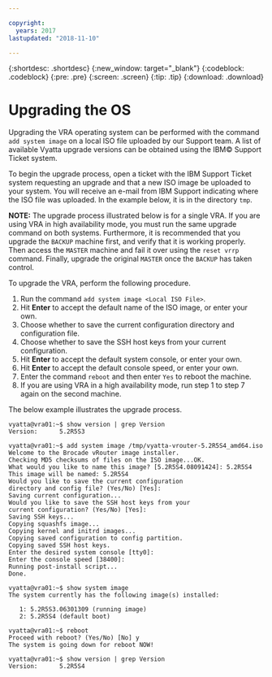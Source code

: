 ```yaml
---

copyright:
  years: 2017
lastupdated: "2018-11-10"

---
```


{:shortdesc: .shortdesc}
{:new_window: target="_blank"}
{:codeblock: .codeblock}
{:pre: .pre}
{:screen: .screen}
{:tip: .tip}
{:download: .download}

# Upgrading the OS
Upgrading the VRA operating system can be performed with the command ``add system image`` on a local ISO file uploaded by our Support team. A list of available Vyatta upgrade versions can be obtained using the IBM© Support Ticket system.

To begin the upgrade process, open a ticket with the IBM Support Ticket system requesting an upgrade and that a new ISO image be uploaded to your system. You will receive an e-mail from IBM Support indicating where the ISO file was uploaded. In the example below, it is in the directory ``tmp``.

**NOTE:** The upgrade process illustrated below is for a single VRA. If you are using VRA in high availability mode, you must run the same upgrade command on both systems. Furthermore, it is recommended that you upgrade the `BACKUP` machine first, and verify that it is working properly. Then access the `MASTER` machine and fail it over using the `reset vrrp` command. Finally, upgrade the original `MASTER` once the `BACKUP` has taken control.

To upgrade the VRA, perform the following procedure.

1. Run the command ``add system image <Local ISO File>``.
2. Hit **Enter** to accept the default name of the ISO image, or enter your own.
3. Choose whether to save the current configuration directory and configuration file.
4. Choose whether to save the SSH host keys from your current configuration.
5. Hit **Enter** to accept the default system console, or enter your own.
6. Hit **Enter** to accept the default console speed, or enter your own.
7. Enter the command ``reboot`` and then enter `Yes` to reboot the machine.
8. If you are using VRA in a high availability mode, run step 1 to step 7 again on the second machine.

The below example illustrates the upgrade process.

```
vyatta@vra01:~$ show version | grep Version
Version:      5.2R5S3

vyatta@vra01:~$ add system image /tmp/vyatta-vrouter-5.2R5S4_amd64.iso
Welcome to the Brocade vRouter image installer.
Checking MD5 checksums of files on the ISO image...OK.
What would you like to name this image? [5.2R5S4.08091424]: 5.2R5S4
This image will be named: 5.2R5S4
Would you like to save the current configuration
directory and config file? (Yes/No) [Yes]:
Saving current configuration...
Would you like to save the SSH host keys from your
current configuration? (Yes/No) [Yes]:
Saving SSH keys...
Copying squashfs image...
Copying kernel and initrd images...
Copying saved configuration to config partition.
Copying saved SSH host keys.
Enter the desired system console [tty0]:
Enter the console speed [38400]:
Running post-install script...
Done.

vyatta@vra01:~$ show system image
The system currently has the following image(s) installed:

   1: 5.2R5S3.06301309 (running image)
   2: 5.2R5S4 (default boot)

vyatta@vra01:~$ reboot
Proceed with reboot? (Yes/No) [No] y
The system is going down for reboot NOW!

vyatta@vra01:~$ show version | grep Version
Version:      5.2R5S4
```
